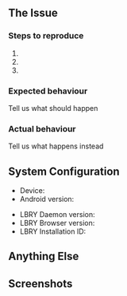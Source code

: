 <!--
Thanks for reporting an issue to LBRY and helping us improve! 

To make it possible for us to help you, please fill out below information carefully.

Before reporting any issues, please make sure that you're using the latest version.

We are also available on live chat at https://chat.lbry.io
--> 


## The Issue

### Steps to reproduce
1.
2.
3.

### Expected behaviour
Tell us what should happen

### Actual behaviour
Tell us what happens instead


## System Configuration
- Device:
- Android version:

<!-- For the app, the following info is in the About section. 
     You can include a screenshot instead of typing it out --> 

- LBRY Daemon version:
- LBRY Browser version:
- LBRY Installation ID:



## Anything Else
<!-- Include anything else that does not fit into the above sections -->


## Screenshots
<!-- If a screenshot would help explain the bug, please include one or two here -->

